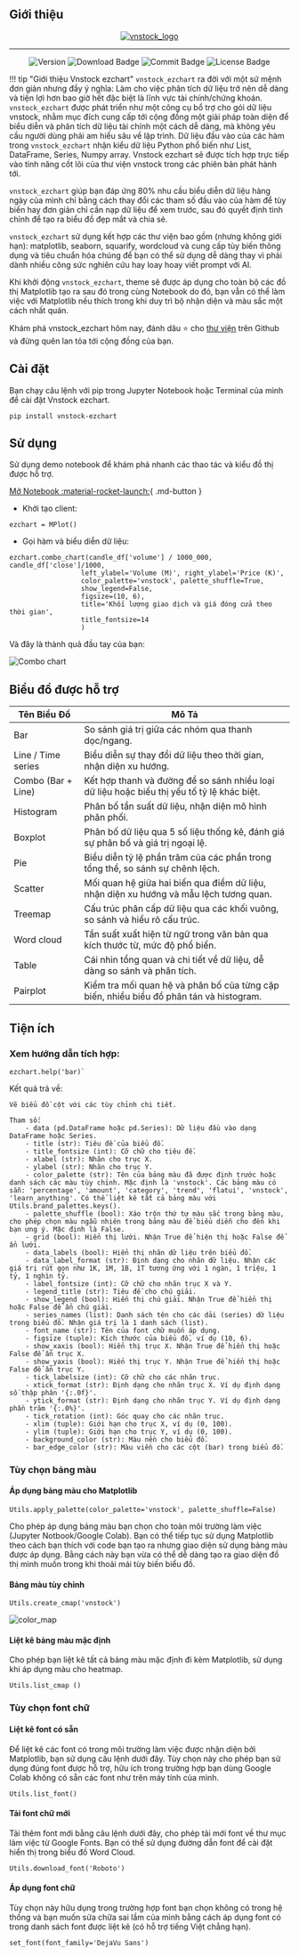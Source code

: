 ## Giới thiệu

<div id="logo" align="center">
    <a href="http://vnstock.site?utm_source=vnstock_docs&utm_medium=start&utm_content=logo">
        <img src="https://raw.githubusercontent.com/thinh-vu/vnstock/beta/docs/docs/assets/images/vnstock_logo_color.png" alt="vnstock_logo"/>
    </a>
</div>

---

<div id="badges" align="center">
<img src="https://img.shields.io/pypi/pyversions/vnstock_ezchart?logoColor=brown&style=plastic" alt= "Version"/>
<img src="https://img.shields.io/pypi/dm/vnstock_ezchart" alt="Download Badge"/>
<img src="https://img.shields.io/github/last-commit/vnstock-hq/vnstock_ezchart" alt="Commit Badge"/>
<img src="https://img.shields.io/github/license/vnstock-hq/vnstock_ezchart?color=red" alt="License Badge"/>
</div>


!!! tip "Giới thiệu Vnstock ezchart"
     `vnstock_ezchart` ra đời với một sứ mệnh đơn giản nhưng đầy ý nghĩa: Làm cho việc phân tích dữ liệu trở nên dễ dàng và tiện lợi hơn bao giờ hết đặc biệt là lĩnh vực tài chính/chứng khoán. `vnstock_ezchart` được phát triển như một công cụ bổ trợ cho gói dữ liệu vnstock, nhằm mục đích cung cấp tới cộng đồng một giải pháp toàn diện để biểu diễn và phân tích dữ liệu tài chính một cách dễ dàng, mà không yêu cầu người dùng phải am hiểu sâu về lập trình. Dữ liệu đầu vào của các hàm trong `vnstock_ezchart` nhận kiểu dữ liệu Python phổ biến như List, DataFrame, Series, Numpy array. Vnstock ezchart sẽ được tích hợp trực tiếp vào tính năng cốt lõi của thư viện vnstock trong các phiên bản phát hành tới.

`vnstock_ezchart` giúp bạn đáp ứng 80% nhu cầu biểu diễn dữ liệu hàng ngày của mình chỉ bằng cách thay đổi các tham số đầu vào của hàm để tùy biến hay đơn giản chỉ cần nạp dữ liệu để xem trước, sau đó quyết định tinh chỉnh để tạo ra biểu đồ đẹp mắt và chia sẻ. 

`vnstock_ezchart` sử dụng kết hợp các thư viện bao gồm (nhưng không giới hạn): matplotlib, seaborn, squarify, wordcloud và cung cấp tùy biến thông dụng và tiêu chuẩn hóa chúng để bạn có thể sử dụng dễ dàng thay vì phải dành nhiều công sức nghiên cứu hay loay hoay viết prompt với AI.

Khi khởi động `vnstock_ezchart`, theme sẽ được áp dụng cho toàn bộ các đồ thị Matplotlib tạo ra sau đó trong cùng Notebook do đó, bạn vẫn có thể làm việc với Matplotlib nếu thích trong khi duy trì bộ nhận diện và màu sắc một cách nhất quán.

Khám phá vnstock_ezchart hôm nay, đánh dâu ⭐ cho [thư viện](https://github.com/vnstock-hq/vnstock_ezchart) trên Github và đừng quên lan tỏa tới cộng đồng của bạn.

## Cài đặt

Bạn chạy câu lệnh với pip trong Jupyter Notebook hoặc Terminal của mình để cài đặt Vnstock ezchart.

`pip install vnstock-ezchart`

## Sử dụng

Sử dụng demo notebook để khám phá nhanh các thao tác và kiểu đồ thị được hỗ trợ.

[Mở Notebook :material-rocket-launch:](https://colab.research.google.com/github/vnstock-hq/vnstock_ezchart/blob/main/docs/vnstock_ezchart_demo.ipynb){ .md-button }

- Khởi tạo client: 

```
ezchart = MPlot()
```

- Gọi hàm và biểu diễn dữ liệu: 

```
ezchart.combo_chart(candle_df['volume'] / 1000_000, candle_df['close']/1000,
                  left_ylabel='Volume (M)', right_ylabel='Price (K)',
                  color_palette='vnstock', palette_shuffle=True,
                  show_legend=False,
                  figsize=(10, 6),
                  title='Khối lượng giao dịch và giá đóng cửa theo thời gian',
                  title_fontsize=14
                  )
```

Và đây là thành quả đầu tay của bạn:

![Combo chart](https://github.com/vnstock-hq/vnstock_ezchart/blob/main/docs/assets/images/combo_chart.png?raw=true)

## Biểu đồ được hỗ trợ

| Tên Biểu Đồ      | Mô Tả                                                                                    |
|------------------|------------------------------------------------------------------------------------------|
| Bar              | So sánh giá trị giữa các nhóm qua thanh dọc/ngang.                                       |
| Line / Time series | Biểu diễn sự thay đổi dữ liệu theo thời gian, nhận diện xu hướng.                        |
| Combo (Bar + Line) | Kết hợp thanh và đường để so sánh nhiều loại dữ liệu hoặc biểu thị yếu tố tỷ lệ khác biệt. |
| Histogram       | Phân bố tần suất dữ liệu, nhận diện mô hình phân phối.                                    |
| Boxplot         | Phân bố dữ liệu qua 5 số liệu thống kê, đánh giá sự phân bố và giá trị ngoại lệ.          |
| Pie             | Biểu diễn tỷ lệ phần trăm của các phần trong tổng thể, so sánh sự chênh lệch.             |
| Scatter         | Mối quan hệ giữa hai biến qua điểm dữ liệu, nhận diện xu hướng và mẫu lệch tương quan.    |
| Treemap         | Cấu trúc phân cấp dữ liệu qua các khối vuông, so sánh và hiểu rõ cấu trúc.                |
| Word cloud      | Tần suất xuất hiện từ ngữ trong văn bản qua kích thước từ, mức độ phổ biến.               |
| Table           | Cái nhìn tổng quan và chi tiết về dữ liệu, dễ dàng so sánh và phân tích.                  |
| Pairplot        | Kiểm tra mối quan hệ và phân bố của từng cặp biến, nhiều biểu đồ phân tán và histogram.   |


## Tiện ích

### Xem hướng dẫn tích hợp: 
```
ezchart.help('bar)`
```

Kết quả trả về:

```
Vẽ biểu đồ cột với các tùy chỉnh chi tiết.

Tham số:
    - data (pd.DataFrame hoặc pd.Series): Dữ liệu đầu vào dạng DataFrame hoặc Series.
    - title (str): Tiêu đề của biểu đồ.
    - title_fontsize (int): Cỡ chữ cho tiêu đề.
    - xlabel (str): Nhãn cho trục X.
    - ylabel (str): Nhãn cho trục Y.
    - color_palette (str): Tên của bảng màu đã được định trước hoặc danh sách các màu tùy chỉnh. Mặc định là 'vnstock'. Các bảng màu có sẵn: 'percentage', 'amount', 'category', 'trend', 'flatui', 'vnstock', 'learn_anything'. Có thể liệt kê tất cả bảng màu với Utils.brand_palettes.keys().
    - palette_shuffle (bool): Xáo trộn thứ tự màu sắc trong bảng màu, cho phép chọn màu ngẫu nhiên trong bảng màu để biểu diễn cho đến khi bạn ưng ý. Mặc định là False.
    - grid (bool): Hiển thị lưới. Nhận True để hiện thị hoặc False để ẩn lưới.
    - data_labels (bool): Hiển thị nhãn dữ liệu trên biểu đồ.
    - data_label_format (str): Định dạng cho nhãn dữ liệu. Nhận các giá trị rút gọn như 1K, 1M, 1B, 1T tương ứng với 1 ngàn, 1 triệu, 1 tỷ, 1 nghìn tỷ.
    - label_fontsize (int): Cỡ chữ cho nhãn trục X và Y.
    - legend_title (str): Tiêu đề cho chú giải.
    - show_legend (bool): Hiển thị chú giải. Nhận True để hiển thị hoặc False để ẩn chú giải.
    - series_names (list): Danh sách tên cho các dải (series) dữ liệu trong biểu đồ. Nhận giá trị là 1 danh sách (list).
    - font_name (str): Tên của font chữ muốn áp dụng.
    - figsize (tuple): Kích thước của biểu đồ, ví dụ (10, 6).
    - show_xaxis (bool): Hiển thị trục X. Nhận True để hiển thị hoặc False để ẩn trục X.
    - show_yaxis (bool): Hiển thị trục Y. Nhận True để hiển thị hoặc False để ẩn trục Y.
    - tick_labelsize (int): Cỡ chữ cho các nhãn trục.
    - xtick_format (str): Định dạng cho nhãn trục X. Ví dụ định dạng số thập phân '{:.0f}'.
    - ytick_format (str): Định dạng cho nhãn trục Y. Ví dụ định dạng phần trăm '{:.0%}'.
    - tick_rotation (int): Góc quay cho các nhãn trục.
    - xlim (tuple): Giới hạn cho trục X, ví dụ (0, 100).
    - ylim (tuple): Giới hạn cho trục Y, ví dụ (0, 100).
    - background_color (str): Màu nền cho biểu đồ.
    - bar_edge_color (str): Màu viền cho các cột (bar) trong biểu đồ.
```

### Tùy chọn bảng màu
#### Áp dụng bảng màu cho Matplotlib

`Utils.apply_palette(color_palette='vnstock', palette_shuffle=False)`

Cho phép áp dụng bảng màu bạn chọn cho toàn môi trường làm việc (Jupyter Notbook/Google Colab). Bạn có thể tiếp tục sử dụng Matplotlib theo cách bạn thích với code bạn tạo ra nhưng giao diện sử dụng bảng màu được áp dụng. Bằng cách này bạn vừa có thể dễ dàng tạo ra giao diện đồ thị mình muốn trong khi thoải mái tùy biến biểu đồ.

#### Bảng màu tùy chỉnh

```
Utils.create_cmap('vnstock')
```

![color_map](https://github.com/vnstock-hq/vnstock_ezchart/blob/main/docs/assets/images/color_map.png?raw=true)

#### Liệt kê bảng màu mặc định

Cho phép bạn liệt kê tất cả bảng màu mặc định đi kèm Matplotlib, sử dụng khi áp dụng màu cho heatmap.

```
Utils.list_cmap ()
```

### Tùy chọn font chữ

#### Liệt kê font có sẵn

Để liệt kê các font có trong môi trường làm việc được nhận diện bởi Matplotlib, bạn sử dụng câu lệnh dưới đây. Tùy chọn này cho phép bạn sử dụng đúng font được hỗ trợ, hữu ích trong trường hợp bạn dùng Google Colab không có sẵn các font như trên máy tính của mình.
```
Utils.list_font()
```

#### Tải font chữ mới

Tải thêm font mới bằng câu lệnh dưới đây, cho phép tải mới font về thư mục làm việc từ Google Fonts. Bạn có thể sử dụng đường dẫn font để cài đặt hiển thị trong biểu đồ Word Cloud.
```
Utils.download_font('Roboto')
```

#### Áp dụng font chữ

Tùy chọn này hữu dụng trong trường hợp font bạn chọn không có trong hệ thống và bạn muốn sửa chữa sai lầm của mình bằng cách áp dụng font có trong danh sách font được liệt kê (có hỗ trợ tiếng Việt chẳng hạn).

```
set_font(font_family='DejaVu Sans')
```